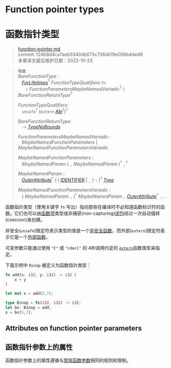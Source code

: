 # Function pointer types
# 函数指针类型

>[function-pointer.md](https://github.com/rust-lang/reference/blob/master/src/types/function-pointer.md)\
>commit: f24b8d4ca7aeb5340db673c7364b19e056b4de48 \
>本章译文最后维护日期：2022-10-23

> **<sup>句法</sup>**\
> _BareFunctionType_ :\
> &nbsp;&nbsp; [_ForLifetimes_]<sup>?</sup> _FunctionTypeQualifiers_ `fn`\
> &nbsp;&nbsp; &nbsp;&nbsp;  `(` _FunctionParametersMaybeNamedVariadic_<sup>?</sup> `)` _BareFunctionReturnType_<sup>?</sup>
>
> _FunctionTypeQualifiers_:\
> &nbsp;&nbsp; `unsafe`<sup>?</sup> (`extern` [_Abi_]<sup>?</sup>)<sup>?</sup>
>
> _BareFunctionReturnType_:\
> &nbsp;&nbsp; `->` [_TypeNoBounds_]
>
> _FunctionParametersMaybeNamedVariadic_ :\
> &nbsp;&nbsp; _MaybeNamedFunctionParameters_ | _MaybeNamedFunctionParametersVariadic_
>
> _MaybeNamedFunctionParameters_ :\
> &nbsp;&nbsp; _MaybeNamedParam_ ( `,` _MaybeNamedParam_ )<sup>\*</sup> `,`<sup>?</sup>
>
> _MaybeNamedParam_ :\
> &nbsp;&nbsp; [_OuterAttribute_]<sup>\*</sup> ( ( [IDENTIFIER] | `_` ) `:` )<sup>?</sup> [_Type_]
>
> _MaybeNamedFunctionParametersVariadic_ :\
> &nbsp;&nbsp; ( _MaybeNamedParam_ `,` )<sup>\*</sup> _MaybeNamedParam_ `,` [_OuterAttribute_]<sup>\*</sup> `...`

函数指针类型（使用关键字 `fn` 写出）指向那些在编译时不必知道函数标识符的函数。它们也可以由[函数项][function items]类型或非捕获(non-capturing)[闭包][closures]经过一次自动强转(coercion)来创建。

非安全(`unsafe`)限定符表示类型的值是一个[非安全函数][unsafe function]，而外部(`extern`)限定符表示它是一个[外部函数][extern function]。

可变参数只能通过使用 `"C"` 或 `"cdecl"` 的 ABI调用约定的 [`extern`]函数类型来指定。

下面示例中 `Binop` 被定义为函数指针类型：

```rust
fn add(x: i32, y: i32) -> i32 {
    x + y
}

let mut x = add(5,7);

type Binop = fn(i32, i32) -> i32;
let bo: Binop = add;
x = bo(5,7);
```

## Attributes on function pointer parameters
## 函数指针参数上的属性

函数指针参数上的属性遵循与[常规函数参数][regular function parameters]相同的规则和限制。

[IDENTIFIER]: ../identifiers.md
[_Abi_]: ../items/functions.md
[_ForLifetimes_]: ../trait-bounds.md#higher-ranked-trait-bounds
[_TypeNoBounds_]: ../types.md#type-expressions
[_Type_]: ../types.md#type-expressions
[_OuterAttribute_]: ../attributes.md
[`extern`]: ../items/external-blocks.md
[closures]: closure.md
[extern function]: ../items/functions.md#extern-function-qualifier
[function items]: function-item.md
[unsafe function]: ../unsafe-keyword.md
[regular function parameters]: ../items/functions.md#attributes-on-function-parameters